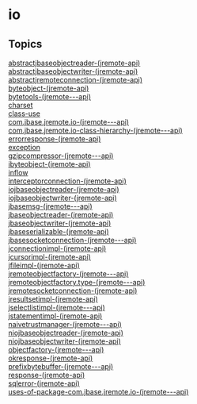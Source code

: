 # io

## Topics

[abstractjbaseobjectreader-(jremote-api)](./abstractjbaseobjectreader-(jremote-api))  
[abstractjbaseobjectwriter-(jremote-api)](./abstractjbaseobjectwriter-(jremote-api))  
[abstractjremoteconnection-(jremote-api)](./abstractjremoteconnection-(jremote-api))  
[byteobject-(jremote-api)](./byteobject-(jremote-api))  
[bytetools-(jremote---api)](./bytetools-(jremote---api))  
[charset](./charset)  
[class-use](./class-use)  
[com.jbase.jremote.io-(jremote---api)](./com.jbase.jremote.io-(jremote---api))  
[com.jbase.jremote.io-class-hierarchy-(jremote---api)](./com.jbase.jremote.io-class-hierarchy-(jremote---api))  
[errorresponse-(jremote-api)](./errorresponse-(jremote-api))  
[exception](./exception)  
[gzipcompressor-(jremote---api)](./gzipcompressor-(jremote---api))  
[ibyteobject-(jremote-api)](./ibyteobject-(jremote-api))  
[inflow](./inflow)  
[interceptorconnection-(jremote-api)](./interceptorconnection-(jremote-api))  
[iojbaseobjectreader-(jremote-api)](./iojbaseobjectreader-(jremote-api))  
[iojbaseobjectwriter-(jremote-api)](./iojbaseobjectwriter-(jremote-api))  
[jbasemsg-(jremote---api)](./jbasemsg-(jremote---api))  
[jbaseobjectreader-(jremote-api)](./jbaseobjectreader-(jremote-api))  
[jbaseobjectwriter-(jremote-api)](./jbaseobjectwriter-(jremote-api))  
[jbaseserializable-(jremote-api)](./jbaseserializable-(jremote-api))  
[jbasesocketconnection-(jremote---api)](./jbasesocketconnection-(jremote---api))  
[jconnectionimpl-(jremote-api)](./jconnectionimpl-(jremote-api))  
[jcursorimpl-(jremote-api)](./jcursorimpl-(jremote-api))  
[jfileimpl-(jremote-api)](./jfileimpl-(jremote-api))  
[jremoteobjectfactory-(jremote---api)](./jremoteobjectfactory-(jremote---api))  
[jremoteobjectfactory.type-(jremote---api)](./jremoteobjectfactory.type-(jremote---api))  
[jremotesocketconnection-(jremote-api)](./jremotesocketconnection-(jremote-api))  
[jresultsetimpl-(jremote-api)](./jresultsetimpl-(jremote-api))  
[jselectlistimpl-(jremote---api)](./jselectlistimpl-(jremote---api))  
[jstatementimpl-(jremote-api)](./jstatementimpl-(jremote-api))  
[naivetrustmanager-(jremote---api)](./naivetrustmanager-(jremote---api))  
[niojbaseobjectreader-(jremote-api)](./niojbaseobjectreader-(jremote-api))  
[niojbaseobjectwriter-(jremote-api)](./niojbaseobjectwriter-(jremote-api))  
[objectfactory-(jremote---api)](./objectfactory-(jremote---api))  
[okresponse-(jremote-api)](./okresponse-(jremote-api))  
[prefixbytebuffer-(jremote---api)](./prefixbytebuffer-(jremote---api))  
[response-(jremote-api)](./response-(jremote-api))  
[sqlerror-(jremote-api)](./sqlerror-(jremote-api))  
[uses-of-package-com.jbase.jremote.io-(jremote---api)](./uses-of-package-com.jbase.jremote.io-(jremote---api))  

